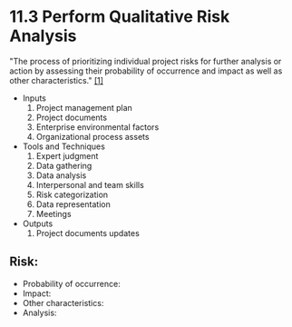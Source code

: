 # 11.3 Perform Qualitative Risk Analysis

"The process of prioritizing individual project risks for further analysis or
action by assessing their probability of occurrence and impact as well as other
characteristics." [[1]](../home.md#references)

- Inputs
  1. Project management plan
  2. Project documents
  3. Enterprise environmental factors
  4. Organizational process assets
- Tools and Techniques
  1. Expert judgment
  2. Data gathering
  3. Data analysis
  4. Interpersonal and team skills
  5. Risk categorization
  6. Data representation
  7. Meetings
- Outputs
  1. Project documents updates

## Risk:

- Probability of occurrence:
- Impact:
- Other characteristics:
- Analysis:
